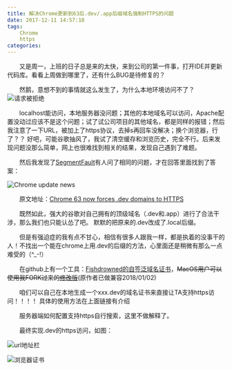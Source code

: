 ```yaml
---
title: 解决Chrome更新到63后.dev/.app后缀域名强制HTTPS的问题
date: 2017-12-11 14:57:18
tags: 
	Chrome
	https
categories:
---
```


　　又是周一，上班的日子总是来的太快，来到公司的第一件事，打开IDE并更新代码库。看看上周做到哪里了，还有什么BUG是待修复的？

　　然鹅，意想不到的事情就这么发生了，为什么本地环境访问不了？
![请求被拒绝](http://ojrm4585k.bkt.clouddn.com/20171211151297573775954.png)

　　localhost能访问，本地服务器没问题；其他的本地域名可以访问，Apache配置没动过应该不是这个问题；试了试公司项目的其他域名，都是同样的报错；然后我注意了一下URL，被加上了https协议，去掉s再回车没解决；换个浏览器，行了？？ 好吧，可能谷歌抽风了，我试了清空缓存和浏览历史，完全不行。后来发现问题没那么简单，网上也很难找到相关的结果，发现自己遇到了难题。

　　然后我发现了[SegmentFault](https://segmentfault.com/q/1010000012339191)有人问了相同的问题，才在回答里面找到了答案：

![Chrome update news](http://ojrm4585k.bkt.clouddn.com/20171211151297617476829.png)

　　原文地址：[Chrome 63 now forces .dev domains to HTTPS](https://laravel-news.com/chrome-63-now-forces-dev-domains-https)

　　既然如此，强大的谷歌对自己拥有的顶级域名（.dev和.app）进行了合法干涉，那么我们也只能认怂了吧。 默默的把原来的.dev改成了.local后缀。

　　但是有强迫症的我有点不甘心，相信有很多人跟我一样，都是执着的没事干的人！不找出一个能在chrome上用.dev的后缀的方法，心里面还是稍微有那么一点难受的（^_-!）

　　在github上有一个工具：[Fishdrowned的自签泛域名证书](https://github.com/Fishdrowned/ssl)，~~MacOS用户可以使用我FORK过来的[修改版](https://github.com/haowanxing/ssl)~~(原作者已做兼容2018/01/02)

　　咱们可以自己在本地生成一个xxx.dev的域名证书来直接让TA支持https访问！！！！ 具体的使用方法在上面链接有介绍

　　服务器端如何配置支持https自行搜索，这里不做解释了。

　　最终实现.dev的https访问，如图：

![url地址栏](http://ojrm4585k.bkt.clouddn.com/2018010315149750616257.png)

![浏览器证书](http://ojrm4585k.bkt.clouddn.com/2018010315149751936425.png)
　　